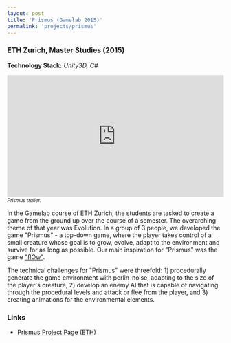```yaml
---
layout: post
title: 'Prismus (Gamelab 2015)'
permalink: 'projects/prismus'
---
```


### ETH Zurich, Master Studies (2015)
**Technology Stack:** *Unity3D, C#*


<div style="width:100%; aspect-ratio:16/9; float: none; clear: both; margin: 2px auto;">
  <embed
    src="https://www.youtube.com/embed/Dbrw8dgBLek?autohide=1&autoplay=0"
    wmode="transparent"
    type="video/mp4"
    width="100%" height="100%"
    allow="autoplay; encrypted-media; picture-in-picture"
    allowfullscreen
    title="Keyboard Cat"
  >
</div>
<p style="margin-top:0;">
<i style="font-size:0.8em;">Prismus trailer.</i>
</p>

In the Gamelab course of ETH Zurich, the students are tasked to create a game from the ground up over the course of a semester. The overarching theme of that year was Evolution. In a group of 3 people, we developed the game "Prismus" - a top-down game, where the player takes control of a small creature whose goal is to grow, evolve, adapt to the environment and survive for as long as possible. Our main inspiration for "Prismus" was the game <a href="https://thatgamecompany.com/flow/">"flOw"</a>. 

The technical challenges for "Prismus" were threefold: 1) procedurally generate the game environment with perlin-noise, adapting to the size of the player's creature, 2) develop an enemy AI that is capable of navigating through the procedural levels and attack or flee from the player, and 3) creating animations for the environmental elements.

### Links
- [Prismus Project Page (ETH)](https://twiki.graphics.ethz.ch/GameClass/Team3_2015)

 


